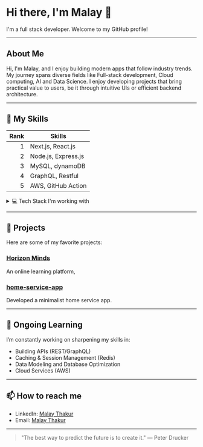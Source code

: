 # Hi there, I'm Malay 👋

I'm a full stack developer. Welcome to my GitHub profile!

---

## About Me

Hi, I'm Malay, and I enjoy building modern apps that follow industry trends. My journey spans diverse fields like Full-stack development, Cloud computing, AI and Data Science. I enjoy developing projects that bring practical value to users, be it through intuitive UIs or efficient backend architecture.

<!-- TO DO: Add more projects and details about experience later -->

---

## 🌟 My Skills

| Rank | Skills                |
|-----:|-----------------------|
|     1| Next.js, React.js      |
|     2| Node.js, Express.js    |
|     3| MySQL, dynamoDB        |
|     4| GraphQL, Restful       |
|     5| AWS, GitHub Action     |
<details>
<summary>💻 Tech Stack I'm working with</summary>

- **Front-end**: Next.js, React.js, Vue.js
- **Back-end**: Node.js, Express.js
- **Cloud**: AWS, GitHub Actions
- **Version Control**: Git, GitHub
- **Authentication**: Descope, JWT

</details>

---

## 🚀 Projects

Here are some of my favorite projects:

### [Horizon Minds](https://github.com/malaythakur/Horizon-Minds)
An online learning platform,

### [home-service-app](https://github.com/malaythakur/home-service-app)
Developed a minimalist home service app.

---

## 🎯 Ongoing Learning

I’m constantly working on sharpening my skills in:

- Building APIs (REST/GraphQL)
- Caching & Session Management (Redis)
- Data Modeling and Database Optimization
- Cloud Services (AWS) 
---

## 📫 How to reach me

- LinkedIn: [Malay Thakur](https://www.linkedin.com/in/malaythakur/)
- Email: [Malay Thakur](mailto:malaythakur13@gmail.com)

---

> "The best way to predict the future is to create it." — Peter Drucker

